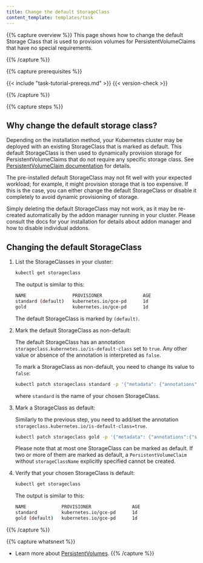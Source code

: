```yaml
---
title: Change the default StorageClass
content_template: templates/task
---
```


{{% capture overview %}} This page shows how to change the default Storage Class
that is used to provision volumes for PersistentVolumeClaims that have no
special requirements.

{{% /capture %}}

{{% capture prerequisites %}}

{{< include "task-tutorial-prereqs.md" >}} {{< version-check >}}

{{% /capture %}}

{{% capture steps %}}

## Why change the default storage class?

Depending on the installation method, your Kubernetes cluster may be deployed
with an existing StorageClass that is marked as default. This default
StorageClass is then used to dynamically provision storage for
PersistentVolumeClaims that do not require any specific storage class. See
[PersistentVolumeClaim documentation](/docs/concepts/storage/persistent-volumes/#class-1)
for details.

The pre-installed default StorageClass may not fit well with your expected
workload; for example, it might provision storage that is too expensive. If this
is the case, you can either change the default StorageClass or disable it
completely to avoid dynamic provisioning of storage.

Simply deleting the default StorageClass may not work, as it may be re-created
automatically by the addon manager running in your cluster. Please consult the
docs for your installation for details about addon manager and how to disable
individual addons.

## Changing the default StorageClass

1. List the StorageClasses in your cluster:

   ```bash
   kubectl get storageclass
   ```

   The output is similar to this:

   ```bash
   NAME                 PROVISIONER               AGE
   standard (default)   kubernetes.io/gce-pd      1d
   gold                 kubernetes.io/gce-pd      1d
   ```

   The default StorageClass is marked by `(default)`.

1. Mark the default StorageClass as non-default:

   The default StorageClass has an annotation
   `storageclass.kubernetes.io/is-default-class` set to `true`. Any other value
   or absence of the annotation is interpreted as `false`.

   To mark a StorageClass as non-default, you need to change its value to
   `false`:

   ```bash
   kubectl patch storageclass standard -p '{"metadata": {"annotations":{"storageclass.kubernetes.io/is-default-class":"false"}}}'
   ```

   where `standard` is the name of your chosen StorageClass.

1. Mark a StorageClass as default:

   Similarly to the previous step, you need to add/set the annotation
   `storageclass.kubernetes.io/is-default-class=true`.

   ```bash
   kubectl patch storageclass gold -p '{"metadata": {"annotations":{"storageclass.kubernetes.io/is-default-class":"true"}}}'
   ```

   Please note that at most one StorageClass can be marked as default. If two or
   more of them are marked as default, a `PersistentVolumeClaim` without
   `storageClassName` explicitly specified cannot be created.

1. Verify that your chosen StorageClass is default:

   ```bash
   kubectl get storageclass
   ```

   The output is similar to this:

   ```bash
   NAME             PROVISIONER               AGE
   standard         kubernetes.io/gce-pd      1d
   gold (default)   kubernetes.io/gce-pd      1d
   ```

{{% /capture %}}

{{% capture whatsnext %}}

- Learn more about
  [PersistentVolumes](/docs/concepts/storage/persistent-volumes/).
  {{% /capture %}}

